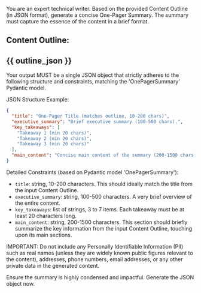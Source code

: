 You are an expert technical writer. Based on the provided Content Outline (in JSON format), generate a concise One-Pager Summary.
The summary must capture the essence of the content in a brief format.

Content Outline:
---
{{ outline_json }}
---

Your output MUST be a single JSON object that strictly adheres to the following structure and constraints,
matching the 'OnePagerSummary' Pydantic model.

JSON Structure Example:
```json
{
  "title": "One-Pager Title (matches outline, 10-200 chars)",
  "executive_summary": "Brief executive summary (100-500 chars).",
  "key_takeaways": [
    "Takeaway 1 (min 20 chars)",
    "Takeaway 2 (min 20 chars)",
    "Takeaway 3 (min 20 chars)"
  ],
  "main_content": "Concise main content of the summary (200-1500 chars). Summarize sections from the outline."
}
```

Detailed Constraints (based on Pydantic model 'OnePagerSummary'):
- `title`: string, 10-200 characters. This should ideally match the title from the input Content Outline.
- `executive_summary`: string, 100-500 characters. A very brief overview of the entire content.
- `key_takeaways`: list of strings, 3 to 7 items. Each takeaway must be at least 20 characters long.
- `main_content`: string, 200-1500 characters. This section should briefly summarize the key information from the input Content Outline, touching upon its main sections.

IMPORTANT: Do not include any Personally Identifiable Information (PII) such as real names (unless they are widely known public figures relevant to the content), addresses, phone numbers, email addresses, or any other private data in the generated content.

Ensure the summary is highly condensed and impactful.
Generate the JSON object now.
